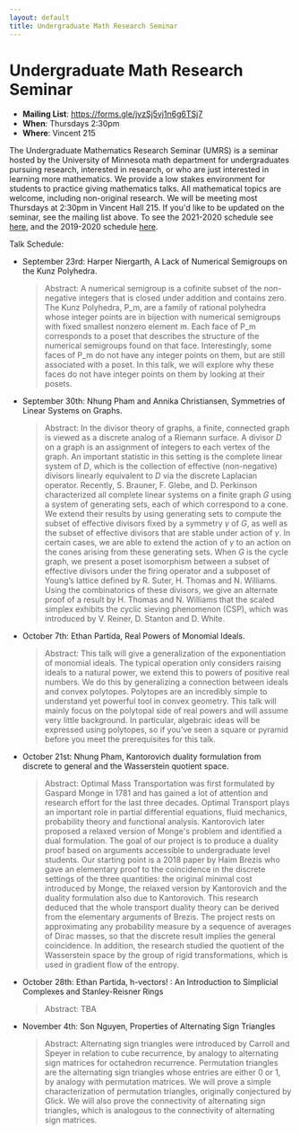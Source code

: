 ```yaml
---
layout: default
title: Undergraduate Math Research Seminar
---
```

#  Undergraduate Math Research Seminar

* **Mailing List**: <a href="https://forms.gle/jvzSj5vj1n6g6TSj7">https://forms.gle/jvzSj5vj1n6g6TSj7</a>
* **When**: Thursdays 2:30pm
* **Where**: Vincent 215

The Undergraduate Mathematics Research Seminar (UMRS) is a seminar hosted by the University of Minnesota math department for undergraduates pursuing research, interested in research, or who are just interested in learning more mathematics. We provide a low stakes environment for students to practice giving mathematics talks. All mathematical topics are welcome, including non-original research. We will be meeting most Thursdays at 2:30pm in Vincent Hall 215. If you'd like to be updated on the seminar, see the mailing list above. To see the 2021-2020 schedule see <a href="https://themodularperspective.com/outreach-spring-2021/">here</a>, and the 2019-2020 schedule <a href="https://sites.google.com/umn.edu/umrsfall2019/home">here</a>.

Talk Schedule:
* September 23rd: Harper Niergarth, A Lack of Numerical Semigroups on the Kunz Polyhedra.
  > Abstract: A numerical semigroup is a cofinite subset of the non-negative integers that is closed under addition and contains zero. The Kunz Polyhedra, P_m, are a family of rational polyhedra whose integer points are in bijection with numerical semigroups with fixed smallest nonzero element m. Each face of P_m corresponds to a poset that describes the structure of the numerical semigroups found on that face. Interestingly, some faces of P_m do not have any integer points on them, but are still associated with a poset. In this talk, we will explore why these faces do not have integer points on them by looking at their posets.
* September 30th: Nhung Pham and Annika Christiansen, Symmetries of Linear Systems on Graphs.
  > Abstract: In the divisor theory of graphs, a finite, connected graph is viewed as a discrete analog of a Riemann surface. A divisor $D$ on a graph is an assignment of integers to each vertex of the graph. An important statistic in this setting is the complete linear system of $D$, which is the collection of effective (non-negative) divisors linearly equivalent to $D$ via the discrete Laplacian operator. Recently, S. Brauner, F. Glebe, and D. Perkinson characterized all complete linear systems on a finite graph $G$ using a system of generating sets, each of which correspond to a cone. We extend their results by using generating sets to compute the subset of effective divisors fixed by a symmetry $\gamma$ of $G$, as well as the subset of effective divisors that are stable under action of $\gamma$. In certain cases, we are able to extend the action of $\gamma$ to an action on the cones arising from these generating sets. When $G$ is the cycle graph, we present a poset isomorphism between a subset of effective divisors under the firing operator and a subposet of Young’s lattice defined by R. Suter, H. Thomas and N. Williams. Using the combinatorics of these divisors, we give an alternate proof of a result by H. Thomas and N. Williams that the scaled simplex exhibits the cyclic sieving phenomenon (CSP), which was introduced by V. Reiner, D. Stanton and D. White.
* October 7th: Ethan Partida, Real Powers of Monomial Ideals.
  > Abstract: This talk will give a generalization of the exponentiation of monomial ideals. The typical operation only considers raising ideals to a natural power, we extend this to powers of positive real numbers. We do this by generalizing a connection between ideals and convex polytopes. Polytopes are an incredibly simple to understand yet powerful tool in convex geometry. This talk will mainly focus on the polytopal side of real powers and will assume very little background. In particular, algebraic ideas will be expressed using polytopes, so if you’ve seen a square or pyramid before you meet the prerequisites for this talk.
* October 21st: Nhung Pham, Kantorovich duality formulation from discrete to general and the Wasserstein quotient space.
  > Abstract: Optimal Mass Transportation was first formulated by Gaspard Monge in 1781 and has gained a lot of attention and research effort for the last three decades. Optimal Transport plays an important role in partial differential equations, fluid mechanics, probability theory and functional analysis. Kantorovich later proposed a relaxed version of Monge's problem and identified a dual formulation. The goal of our project is to produce a duality proof based on arguments accessible to undergraduate level students. Our starting point is a 2018 paper by Haim Brezis who gave an elementary proof to the coincidence in the discrete settings of the three quantities: the original minimal cost introduced by Monge, the relaxed version by Kantorovich and the duality formulation also due to Kantorovich. This research deduced that the whole transport duality theory can be derived from the elementary arguments of Brezis. The project rests on approximating any probability measure by a sequence of averages of Dirac masses, so that the discrete result implies the general coincidence. In addition, the research studied the quotient of the Wasserstein space by the group of rigid transformations, which is used in gradient flow of the entropy.
* October 28th: Ethan Partida, h-vectors! : An Introduction to Simplicial Complexes and Stanley-Reisner Rings
  > Abstract: TBA
* November 4th: Son Nguyen, Properties of Alternating Sign Triangles
  > Abstract: Alternating sign triangles were introduced by Carroll and Speyer in relation to cube recurrence, by analogy to alternating sign matrices for octahedron recurrence. Permutation triangles are the alternating sign triangles whose entries are either 0 or 1, by analogy with permutation matrices. We will prove a simple characterization of permutation triangles, originally conjectured by Glick. We will also prove the connectivity of alternating sign triangles, which is analogous to the connectivity of alternating sign matrices.
